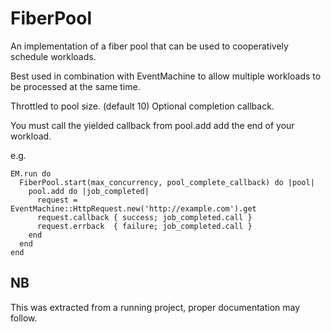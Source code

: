 FiberPool
=========
An implementation of a fiber pool that can be used to cooperatively
schedule workloads.

Best used in combination with EventMachine to allow multiple workloads to be
processed at the same time.

Throttled to pool size. (default 10)
Optional completion callback.

You must call the yielded callback from pool.add add the end of your
workload.

e.g.

    EM.run do
      FiberPool.start(max_concurrency, pool_complete_callback) do |pool|
        pool.add do |job_completed|
          request = EventMachine::HttpRequest.new('http://example.com').get
          request.callback { success; job_completed.call }
          request.errback  { failure; job_completed.call }
        end
      end
    end

NB
-----
This was extracted from a running project, proper documentation may follow.
